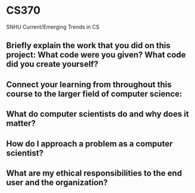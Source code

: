 # CS370
SNHU Current/Emerging Trends in CS

## Briefly explain the work that you did on this project: What code were you given? What code did you create yourself?

## Connect your learning from throughout this course to the larger field of computer science:
  ## What do computer scientists do and why does it matter?

  ## How do I approach a problem as a computer scientist?

  ## What are my ethical responsibilities to the end user and the organization?
